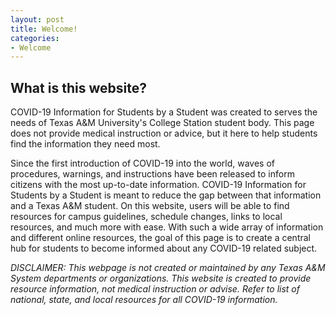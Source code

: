 ```yaml
---
layout: post
title: Welcome!
categories:
- Welcome
---
```


## What is this website?

COVID-19 Information for Students by a Student was created to serves the needs of Texas A&M University's College Station student body. This page does not provide medical instruction or advice, but it here to help students find the information they need most. 

Since the first introduction of COVID-19 into the world, waves of procedures, warnings, and instructions have been released to inform citizens with the most up-to-date information. COVID-19 Information for Students by a Student is meant to reduce the gap between that information and a Texas A&M student. On this website, users will be able to find resources for campus guidelines, schedule changes, links to local resources, and much more with ease. With such a wide array of information and different online resources, the goal of this page is to create a central hub for students to become informed about any COVID-19 related subject. 

*DISCLAIMER: This webpage is not created or maintained by any Texas A&M System departments or organizations. This website is created to provide resource information, not medical instruction or advise. Refer to list of national, state, and local resources for all COVID-19 information.*
